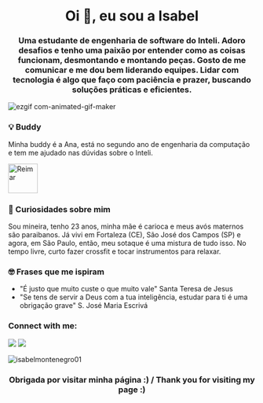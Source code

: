 <h1 align="center">Oi 👋, eu sou a Isabel</h1>
<h3 align="center">Uma estudante de engenharia de software do Inteli. Adoro desafios e tenho uma paixão por entender como as coisas funcionam, desmontando e montando peças. Gosto de me comunicar e me dou bem liderando equipes. Lidar com tecnologia é algo que faço com paciência e prazer, buscando soluções práticas e eficientes. </h3>

![ezgif com-animated-gif-maker](https://github.com/user-attachments/assets/b2631577-9465-432d-869e-189c1d4c967a)

### 💡 Buddy

Minha buddy é a Ana, está no segundo ano de engenharia da computação e tem me ajudado nas dúvidas sobre o Inteli.

<a href="https://github.com/anabeggiato" target="blank"><img align="center" src="https://skillicons.dev/icons?i=github" alt="Reimar" height="60" width="60" /></a>


### 🌾 Curiosidades sobre mim 

Sou mineira, tenho 23 anos, minha mãe é carioca e meus avós maternos são paraibanos. Já vivi em Fortaleza (CE), São José dos Campos (SP) e agora, em São Paulo, então, meu sotaque é uma mistura de tudo isso. No tempo livre, curto fazer crossfit e tocar instrumentos para relaxar.

### 🤓 Frases que me ispiram

- "É justo que muito custe o que muito vale" Santa Teresa de Jesus
- "Se tens de servir a Deus com a tua inteligência, estudar para ti é uma obrigação  grave" S. José Maria Escrivá

<h3 align="left">Connect with me:</h3>

 <a href="https://instagram.com/isabelmontenegro_" target="_blank"><img src="https://img.shields.io/badge/-Instagram-%23E4405F?style=for-the-badge&logo=instagram&logoColor=white" target="_blank"></a>
  <a href = "mailto:isabel.ruela@sou.inteli.edu.br"><img src="https://img.shields.io/badge/-Gmail-%23333?style=for-the-badge&logo=gmail&logoColor=white" target="_blank"></a>

 
</p>
<p align="left"> <img src="https://komarev.com/ghpvc/?username=isabelmontenegro01&label=Profile%20views&color=0e75b6&style=flat" alt="isabelmontenegro01" /> </p>


<h3 align="center"> Obrigada por visitar minha página :) / Thank you for visiting my page :) </h3>

<!--
**IsabelMontenegro01/IsabelMontenegro01** is a ✨ _special_ ✨ repository because its `README.md` (this file) appears on your GitHub profile.

Here are some ideas to get you started:

- 🔭 I’m currently working on ...
- 🌱 I’m currently learning ...
- 👯 I’m looking to collaborate on ...
- 🤔 I’m looking for help with ...
- 💬 Ask me about ...
- 📫 How to reach me: ...
- 😄 Pronouns: ...
- ⚡ Fun fact: ...
-->
